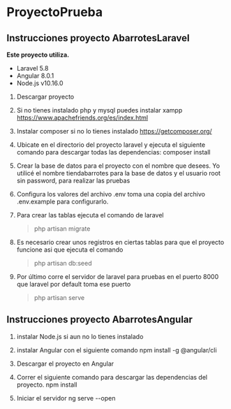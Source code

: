 # ProyectoPrueba

## Instrucciones proyecto AbarrotesLaravel

**Este proyecto utiliza.**
- Laravel 5.8
- Angular 8.0.1
- Node.js v10.16.0

1. Descargar proyecto

2. Si no tienes instalado php y mysql puedes instalar xampp
	https://www.apachefriends.org/es/index.html

3. Instalar composer si no lo tienes instalado
	https://getcomposer.org/

4. Ubicate en el directorio del proyecto laravel y ejecuta el siguiente comando para descargar todas las dependencias:
	composer install

5. Crear la base de datos para el proyecto con el nombre que desees. Yo utilicé el nombre tiendabarrotes para la base de datos y el 	    usuario root sin password, para realizar las pruebas

6. Configura los valores del archivo .env toma una copia del archivo .env.example para configurarlo.

6. Para crear las tablas ejecuta el comando de laravel
	> php artisan migrate 
	
7. Es necesario crear unos registros en ciertas tablas para que el proyecto funcione asi que ejecuta el comando 
	> php artisan db:seed

8. Por último corre el servidor de laravel para pruebas en el puerto 8000 que laravel por default toma ese puerto
	> php artisan serve

## Instrucciones proyecto AbarrotesAngular

1. instalar Node.js si aun no lo tienes instalado

2. instalar Angular con el siguiente comando
	npm install -g @angular/cli
	
3. Descargar el proyecto en Angular

4. Correr el siguiente comando para descargar las dependencias del proyecto.
	npm install
	
5. Iniciar el servidor
	ng serve --open
